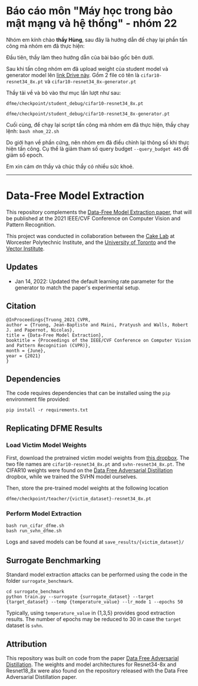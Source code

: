 # Báo cáo môn "Máy học trong bảo mật mạng và hệ thống" - nhóm 22

Nhóm em kính chào **thầy Hùng**, sau đây là hướng dẫn để chạy lại phần tấn công mà nhóm em đã thực hiện:

Đầu tiên, thầy làm theo hướng dẫn của bài báo gốc bên dưới.

Sau khi tấn công nhóm em đã upload weight của student model và generator model lên [link Drive này](https://drive.google.com/drive/folders/1Ag1RicXeqco0X0_1cskxsgzegJxgw5XW?usp=sharing). Gồm 2 file có tên là `cifar10-resnet34_8x.pt` và `cifar10-resnet34_8x-generator.pt`

Thầy tải về và bỏ vào thư mục lần lượt như sau:

`dfme/checkpoint/student_debug/cifar10-resnet34_8x.pt`

`dfme/checkpoint/student_debug/cifar10-resnet34_8x-generator.pt`

Cuối cùng, để chạy lại script tấn công mà nhóm em đã thực hiện, thầy chạy lệnh: `bash nhom_22.sh`

Do giới hạn về phần cứng, nên nhóm em đã điều chỉnh lại thông số khi thực hiện tấn công. Cụ thể là giảm tham số query budget `--query_budget 445` để giảm số epoch.

Em xin cám ơn thầy và chúc thầy có nhiều sức khoẻ.

---

# Data-Free Model Extraction

This repository complements the [Data-Free Model Extraction paper](https://arxiv.org/abs/2011.14779), that will be published at the 2021 IEEE/CVF Conference on Computer Vision and Pattern Recognition.

This project was conducted in collaboration between the [Cake Lab](https://cake.wpi.edu/) at Worcester Polytechnic Institute, and the [University of Toronto](https://www.utoronto.ca/) and the [Vector Institute](https://vectorinstitute.ai/).


## Updates
- Jan 14, 2022: Updated the default learning rate parameter for the generator to match the paper's experimental setup. 

## Citation
```
@InProceedings{Truong_2021_CVPR,
author = {Truong, Jean-Baptiste and Maini, Pratyush and Walls, Robert J. and Papernot, Nicolas},
title = {Data-Free Model Extraction},
booktitle = {Proceedings of the IEEE/CVF Conference on Computer Vision and Pattern Recognition (CVPR)},
month = {June},
year = {2021}
}
```

## Dependencies
The code requires dependencies that can be installed using the `pip` environment file provided:
```
pip install -r requirements.txt
```

## Replicating DFME Results

### Load Victim Model Weights
First, download the pretrained victim model weights from [this dropbox](https://www.dropbox.com/sh/lt6w0nq3msp4do0/AADmJk2k3LQqFqWt9916W-nra?dl=0). The two file names are `cifar10-resnet34_8x.pt` and `svhn-resnet34_8x.pt`. The CIFAR10 weights were found on the [Data Free Adversarial Distillation](https://github.com/VainF/Data-Free-Adversarial-Distillation) dropbox, while we trained the SVHN model ourselves.

Then, store the pre-trained model weights at the following location

`dfme/checkpoint/teacher/{victim_dataset}-resnet34_8x.pt`


### Perform Model Extraction
```
bash run_cifar_dfme.sh
bash run_svhn_dfme.sh
```
Logs and saved models can be found at `save_results/{victim_dataset}/`  


## Surrogate Benchmarking
Standard model extraction attacks can be performed using the code in the folder `surrogate_benchmark`.

```
cd surrogate_benchmark
python train.py --surrogate {surrogate_dataset} --target {target_dataset} --temp {temperature_value} --lr_mode 1 --epochs 50
```
Typically, using `temperature_value` in {1,3,5} provides good extraction results. The number of epochs may be reduced to 30 in case the `target` dataset is `svhn`.



## Attribution

This repository was built on code from the paper [Data Free Adversarial Distillation](https://github.com/VainF/Data-Free-Adversarial-Distillation). The weights and model architectures for Resnet34-8x and Resnet18_8x were also found on the repository released with the Data Free Adversarial Distillation paper.

